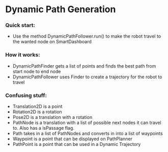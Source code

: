 # Dynamic Path Generation
### Quick start:
* Use the method DynamicPathFollower.run() to make the robot travel to the wanted node on SmartDashboard
### How it works:
* DynamicPathFinder gets a list of points and finds the best path from start node to end node
* DynamicPathFollower uses Finder to create a trajectory for the robot to travel
### Confusing stuff:
* Translation2D is a point
* Rotation2D is a rotation
* Pose2D is a translation with a rotation
* PathNode is a translation with a list of possible next nodes it can travel to. Also has a isPassage flag.
* Path takes in a list of PathNodes and converts in into a list of waypoints
* Waypoint is a point that can be displayed on PathPlanner
* PathPoint is a point that can be used in a Dynamic Trajectory
